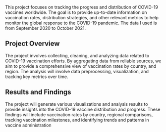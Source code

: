 This project focuses on tracking the progress and distribution of COVID-19 vaccines worldwide. The goal is to provide up-to-date information on vaccination rates, distribution strategies, and other relevant metrics to help monitor the global response to the COVID-19 pandemic. The data I used is from September 2020 to October 2021.

## Project Overview

The project involves collecting, cleaning, and analyzing data related to COVID-19 vaccination efforts. By aggregating data from reliable sources, we aim to provide a comprehensive view of vaccination rates by country, and region. The analysis will involve data preprocessing, visualization, and tracking key metrics over time.

## Results and Findings

The project will generate various visualizations and analysis results to provide insights into the COVID-19 vaccine distribution and progress. These findings will include vaccination rates by country, regional comparisons, tracking vaccination milestones, and identifying trends and patterns in vaccine administration
